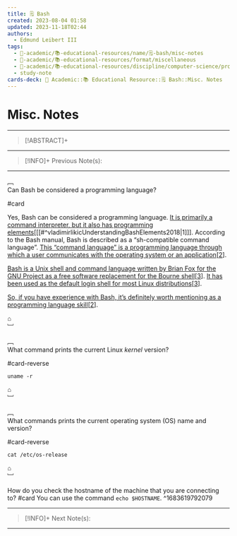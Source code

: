 ```yaml
---
title: 🗒️ Bash
created: 2023-08-04 01:58
updated: 2023-11-18T02:44
authors:
  - Edmund Leibert III
tags:
  - 🔴-academic/📚-educational-resources/name/🗒️-bash/misc-notes
  - 🔴-academic/📚-educational-resources/format/miscellaneous
  - 🔴-academic/📚-educational-resources/discipline/computer-science/programming-language/bash
  - study-note
cards-deck: 🔴 Academic::📚 Educational Resource::🗒️ Bash::Misc. Notes
---
```


# Misc. Notes

---

> [!ABSTRACT]+ 
> 

---

> [!INFO]+ 
> Previous Note(s):
> 

---


﹇<br>
Can Bash be considered a programming language?

#card 

Yes, Bash can be considered a programming language. [It is primarily a command interpreter, but it also has programming elements](https://www.linuxjournal.com/content/understanding-bash-elements-programming)\[[[#^vladimirlikicUnderstandingBashElements2018|1]]\]. According to the Bash manual, Bash is described as a “sh-compatible command language”. [This “command language” is a programming language through which a user communicates with the operating system or an application](https://stackoverflow.com/questions/28693737/is-bash-a-programming-language)\[[2](https://stackoverflow.com/questions/28693737/is-bash-a-programming-language)\].

[Bash is a Unix shell and command language written by Brian Fox for the GNU Project as a free software replacement for the Bourne shell](https://en.wikipedia.org/wiki/Bash_%28Unix_shell%29)\[[3](https://en.wikipedia.org/wiki/Bash_%28Unix_shell%29)\]. [It has been used as the default login shell for most Linux distributions](https://en.wikipedia.org/wiki/Bash_%28Unix_shell%29)\[[3](https://en.wikipedia.org/wiki/Bash_%28Unix_shell%29)\].

[So, if you have experience with Bash, it’s definitely worth mentioning as a programming language skill](https://stackoverflow.com/questions/28693737/is-bash-a-programming-language)\[[2](https://stackoverflow.com/questions/28693737/is-bash-a-programming-language)\].

⌂
<br>﹈<br>

﹇<br>
What command prints the current Linux *kernel* version? 

#card-reverse 

`uname -r`

⌂
<br>﹈<br>

﹇<br>
What commands prints the current operating system (OS) name and version?

#card-reverse  

`cat /etc/os-release`

⌂
<br>﹈<br>


How do you check the hostname of the machine that you are connecting to? #card 
You can use the command `echo $HOSTNAME`.
^1683619792079


---

> [!INFO]+ 
> Next Note(s):
>

---


